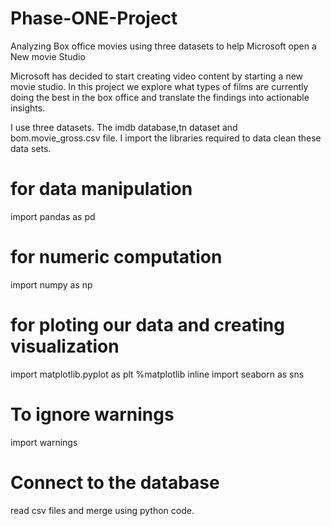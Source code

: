 # Phase-ONE-Project
Analyzing Box office movies  using three datasets to help Microsoft open a New movie Studio

Microsoft has decided to start creating video content by starting a new movie studio.
In this project we explore what types of films are currently doing the best in the box office and translate the findings into actionable insights.

I use three datasets. The imdb database,tn dataset and bom.movie_gross.csv file.
I import the libraries required to data clean these data sets.

# for data manipulation
import pandas as pd 
# for numeric computation
import numpy as np 
# for ploting our data and creating visualization
import matplotlib.pyplot as plt 
%matplotlib inline
import seaborn as sns
# To ignore warnings
import warnings

# Connect to the  database
read csv files and merge using python code.
